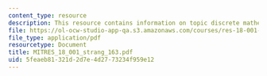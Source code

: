 ```yaml
---
content_type: resource
description: This resource contains information on topic discrete mathematics.
file: https://ol-ocw-studio-app-qa.s3.amazonaws.com/courses/res-18-001-calculus-online-textbook-spring-2005/5feaeb81321d2d7e4d2773234f959e12_MITRES_18_001_strang_163.pdf
file_type: application/pdf
resourcetype: Document
title: MITRES_18_001_strang_163.pdf
uid: 5feaeb81-321d-2d7e-4d27-73234f959e12
---
```

